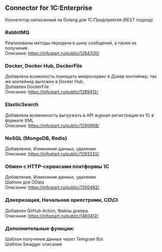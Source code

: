  ## Connector for 1C:Enterprise
Коннетктор написанный на Golang для 1C:Предприятия (REST подход)

### RabbitMQ
Реализованы методы передачи в шину сообщений, а также их получения.  
Описание: https://infostart.ru/public/1284330/

### Docker, Docker Hub, DockerFile
Добавлена возмоность помещать микросервис в Докер контейнер, так же контейнер выложен в Docker Hub.  
Добавлен DockerFile  
Описание: https://infostart.ru/public/1289412/

### ElasticSearch
Добавлена возможность выгружать в API журнал регистрации из 1С в формате XML  
Описание: https://infostart.ru/public/1290968/

### NoSQL (MongoDB, Redis)
Добавление, Измениние данных, удаление  
Описание: https://infostart.ru/public/1293220/

### Обмен с HTTP-сервисами платформы 1С
Добавление, Измениние данных, удаление  
Шаблон для OData  
Описание: https://infostart.ru/public/1300482/

### Докеризация, Начальная оркестрами, CD\CI
Добавлен GitHub Action, Файлы докера  
Описание: https://infostart.ru/public/1460412/

### Дополнительные функции:
Шаблон получения данных через Telegram Bot  
Шаблон Swagger описания  